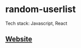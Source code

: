 # random-userlist
Tech stack: Javascript, React

## [Website](https://loqumi-random-userlist-app.web.app/)

